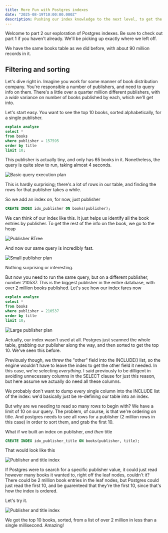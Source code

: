 ```yaml
---
title: More Fun with Postgres indexes
date: "2025-08-19T10:00:00.000Z"
description: Pushing our index knowledge to the next level, to get the most out of our database
---
```


Welcome to part 2 our exploration of Postgres indexes. Be sure to check out part 1 if you haven't already. We'll be picking up exactly where we left off.

We have the same books table as we did before, with about 90 million records in it.

## Filtering and sorting

Let's dive right in. Imagine you work for some manner of book distribution company. You're responsible a number of publishers, and need to query info on them. There's a little over a quarter million different publishers, with a _wide_ variance on number of books published by each, which we'll get into.

Let's start easy. You want to see the top 10 books, sorted alphabetically, for a single publisher.

```sql
explain analyze
select *
from books
where publisher = 157595
order by title
limit 10;
```

This publisher is actually tiny, and only has 65 books in it. Nonetheless, the query is quite slow to run, taking almost 4 seconds.

![Basic query execution plan](/postgres-indexing-2/img1-basic-publisher-query.png)

This is hardly surprising; there's a lot of rows in our table, and finding the rows for that publisher takes a while.

So we add an index on, for now, just publisher

```sql
CREATE INDEX idx_publisher ON books(publisher);
```

We can think of our index like this. It just helps us identify all the book entries by publisher. To get the rest of the info on the book, we go to the heap

![Publisher BTree](/postgres-indexing-2/img2-publisher-btree.png)

And now our same query is incredibly fast.

![Small publisher plan](/postgres-indexing-2/img3-small-publisher-query-plan.png)

Nothing surprising or interesting.

But now you need to run the same query, but on a different publisher, number 210537. This is the biggest publisher in the entire database, with over 2 million books published. Let's see how our index fares now

```sql
explain analyze
select *
from books
where publisher = 210537
order by title
limit 10;
```

![Large publisher plan](/postgres-indexing-2/img4-large-publisher-plan.png)

Actually, our index wasn't used at all. Postgres just scanned the whole table, grabbing our publisher along the way, and then sorted to get the top 10. We've seen this before.

Previously though, we threw the "other" field into the INCLUDE() list, so the engine wouldn't have to leave the index to get the other field it needed. In this case, we're selecting _everything_. I said previously to be dilligent in avoiding unnecessary columns in the SELECT clause for just this reason, but here assume we actually do need all these columns.

We probably don't want to dump every single column into the INCLUDE list of the index: we'd basically just be re-defining our table into an index.

But why are we needing to read so many rows to begin with? We have a limit of 10 on our query. The problem, of course, is that we're ordering on title. And postgres needs to see all rows for a publisher (2 million rows in this case) in order to sort them, and grab the first 10.

What if we built an index on publisher, _and then_ title

```sql
CREATE INDEX idx_publisher_title ON books(publisher, title);
```

That would look like this

![Publisher and title index](/postgres-indexing-2/img5-publisher-title-index.png)

If Postgres were to search for a specific publisher value, it could just read however many books it wanted to, right off the leaf nodes, couldn't it? There could be 2 million book entries in the leaf nodes, but Postgres could just read the first 10, and be guarenteed that they're the first 10, since that's how the index is ordered.

Let's try it.

![Publisher and title index](/postgres-indexing-2/img6-fast-search-large-pub.png)

We got the top 10 books, sorted, from a list of over 2 million in less than a single millisecond. Amazing!
